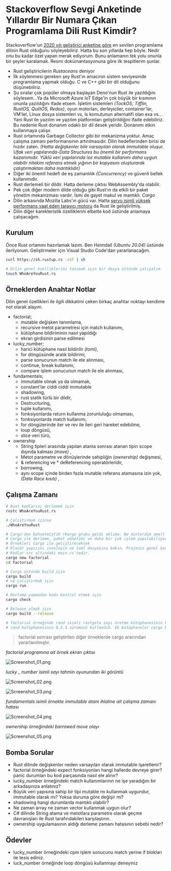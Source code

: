 # Stackoverflow Sevgi Anketinde Yıllardır Bir Numara Çıkan Programlama Dili Rust Kimdir?

Stackoverflow'un [2020 yılı geliştirici anketine göre](https://insights.stackoverflow.com/survey/2020#technology-most-loved-dreaded-and-wanted-languages-loved) en sevilen programlama dilinin Rust olduğunu söyleyebiliriz. Hatta bu son yıllarda hep böyle. Nedir onu bu kadar özel yapan merak ediyorum. Bunu anlamanın tek yolu onunla bir şeyler karalamak. Resmi dokümantasyonuna göre ilk tespitlerim şunlar.

- Rust geliştiricilerin _Rustaceans_ deniyor
- İlk söylenmesi gereken şey Rust'ın amacının sistem seviyesinde programlama yapmak olduğu. C ve C++ gibi bir dil olduğunu düşünebiliriz.
- Şu sıralar çok popüler olmaya başlayan Deno'nun Rust ile yazıldığını söylesem...Ya da Microsoft Azure IoT Edge'in çok büyük bir kısmının onunla yazıldığını ifade etsem. İşletim sistemleri _(TockOS, Tifflin, RustOS, QuiltOS, Redox)_, oyun motorları, derleyiciler, container'lar, VM'ler, Linux dosya sistemleri vs, ls komutunun alternatifi olan exa vs... Yani Rust ile yazılım ve yazılım platformları geliştirildiğini ifade edebiliriz. Bu nedenle Rust donanım odaklı bir dil desek yeridir. Donanımı etkin kullanmaya çalışır.
- Rust ortamında Garbage Collector gibi bir mekanizma yoktur. Amaç çalışma zamanı performansının artırılmasıdır. Dilin hedeflerinden birisi de hızdır zaten. _(Hatta değişkenler bile varsayılan olarak immutable oluşur. Ufak veri yapılarında-Data Structures bu önemli bir performans kazanımıdır. Yüklü veri yapılarında ise mutable kullanımı daha uygun olabilir nitekim referans etmek yığının bir kopyasını oluşturarak çalıştırmaktan daha mantıklıdır)_
- Diğer iki önemli hedefi de eş zamanlılık _(Concurrency)_ ve güvenli bellek kullanımıdır.
- Rust derlemeli bir dildir. Hatta derleme çıktısı WebAssembly'da olabilir.
- Pek çok diğer modern dilde olduğu gibi Rust'ın da etkili bir paket yönetim mekanizması vardır. İsmi de gayet makul ve mantıklı. _Cargo_
- Dilin arkasında Mozilla Labs'ın gücü var. Hatta [servo isimli yüksek performans vaat eden tarayıcı motoru](https://servo.org/) da Rust ile geliştirilmiş.
- Dilin diğer karekteristik özelliklerini elbette kod üstünde anlamaya çalışacağım.

## Kurulum

Önce Rust ortamını hazırlamak lazım. Ben Heimdall _(Ubuntu 20.04)_ üstünde ilerliyorum. Geliştirmeler için Visual Studio Code'dan yararlanacağım.

```bash
curl https://sh.rustup.rs -sSf | sh

# Dilin genel özelliklerini tanımak için bir dosya üstünde çalışalım
touch WhoAreYouRust.rs
```

## Örneklerden Anahtar Notlar

Dilin genel özellikleri ile ilgili dikkatimi çeken birkaç anahtar noktayı kendime not olarak alayım.

- factorial; 
    - mutable değişken tanımlama,
    - recursive metot parametresi için match kullanımı,
    - kütüphane bildiriminin nasıl yapıldığı
    - ekran girdisinin parse edilmesi
- lucky_number;
    - harici kütüphane nasıl bildirilir _(toml)_,
    - for döngüsünde aralık bildirimi,
    - parse sonucunun match ile ele alınması,
    - continue, break kullanımı,
    - compare işlem sonucunun match ile ele alınması,
- fundamentals;
    - immutable olmak ya da olmamak,
    - constant'lar ciddi ciddi immutable
    - shadowing,
    - rust statik türlü bir dildir,
    - Destructuring,
    - tuple kullanımı,
    - fonksiyonlarda return kullanma zorunluluğu olmaması,
    - fonksiyonlarda match kullanımı,
    - for döngülerinde iter ve rev ile ileri geri hareket edebilme,
    - loop döngüsü,
    - slice veri türü,
- ownership
    - String tipleri arasında yapılan atama sonrası atanan tipin scope dışında kalması _(move)_ ,
    - Metot parametre ve dönüşlerinde sahipliğin _(ownership)_ değişmesi,
    - & referencing ve * deReferencing operatörleridir,
    - borrowing,
    - aynı scope içinde birden fazla mutable referans atamasına izin yok, _(Data Race kısıtı)_ ,

## Çalışma Zamanı

```bash
# Rust kodlarını derlemek için 
rustc WhoAreYouRust.rs

# Çalıştırmak içinse
./WhoAreYouRust

# Cargo'dan bahsetmiştik (Kargo grubu geldi aklıma. Ne dinlerdim ama?)
# Cargo ile derleme, paket yönetimi ve daha bir çok işlem yapılabiliyor.
# Örnekleri Cargo ile geliştireceksek
# Klasör yapısını inceleyin ve toml dosyasına bakın. Projenin genel özellikleri ile bağımlı olduğu diğer paketler burada yer alacak.
# Kodlar src altındaki main.rs'tedir.
cargo new factorial
cd factorial

# Cargo üstünde build için
cargo build
# ve çalıştırmak için
cargo run

# Derleme yapmadan kodu kontrol etmek için
cargo check

# Release almak için
cargo build --release

# factorial örneğinde rand isimli rastgele sayı üretme kütüphanesinin kullanımı için toml dosyasında değişiklik yapıldı. (Bul bakalım)
# rand kütüphanesinin 0.5.3 sürümünü kullandık. Ek kütüphaneler cargo build komutu ile indirilir. Güncellenmeleri gerektiğinde cargo update komutu kullanılabilir.
```

> factorial sonrası geliştirilen diğer örneklerde cargo aracından yararlanılmıştır.

_factorial programına ait örnek ekran çıktısı_

![Screenshot_01.png](./assets/Screenshot_01.png)

_lucky _ number isimli sayı tahmin oyunundan iki görüntü_

![Screenshot_02.png](./assets/Screenshot_02.png)

![Screenshot_03.png](./assets/Screenshot_03.png)

_fundamentals isimli örnekte immutable atam ihlaline ait çalışma zamanı hatası_

![Screenshot_04.png](./assets/Screenshot_04.png)

_ownership örneğindeki barrowed move olayı_

![Screenshot_05.png](./assets/Screenshot_05.png)

## Bomba Sorular

- Rust dilinde değişkenler neden varsayılan olarak immutable işaretlenir?
- factorial örneğindeki expect fonksiyonları hangi hallerde devreye girer? panic durumları bu kod parçasında nasıl ele alınır?
- lucky_number örneğindeki match kullanımlarının ne işe yaradığını bir arkadaşınıza anlatınız?
- Büyük veri yapısına sahip bir tipi mutable mı kullanmak uygundur, immutable olarak mı? Yoksa duruma göre değişir mi?
- shadowing hangi durumlarda mantıklı olabilir?
- Ne zaman array ne zaman vector kullanmak uygun olur?
- C# dilinde String atama ve metotlara parametre olarak geçme davranışları ile Rust tarafındakileri karşılaştırın.
- ownership uygulamasının aldığı derleme zamanı hatasının sebebi nedir?

## Ödevler

- lucky_number örneğindeki cpm işlem sonucunu match yerine if blokları ile tesis ediniz.
- luck_number örneğinde loop döngüsü kullanmayı deneyiniz